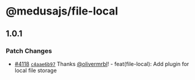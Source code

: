 # @medusajs/file-local

## 1.0.1

### Patch Changes

- [#4118](https://github.com/medusajs/medusa/pull/4118) [`c4aae6b97`](https://github.com/medusajs/medusa/commit/c4aae6b976d1983e89a3a133d0a73f073fa65cdb) Thanks [@olivermrbl](https://github.com/olivermrbl)! - feat(file-local): Add plugin for local file storage
